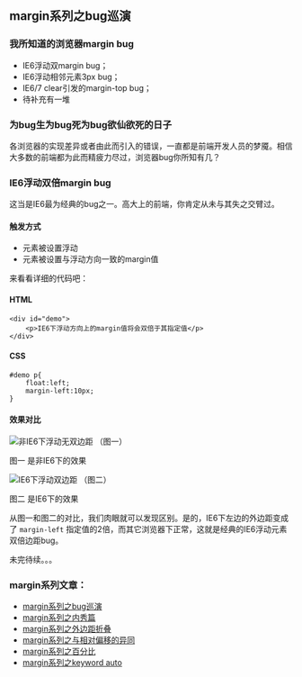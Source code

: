 ## margin系列之bug巡演

### 我所知道的浏览器margin bug

* IE6浮动双margin bug；
* IE6浮动相邻元素3px bug；
* IE6/7 clear引发的margin-top bug；
* 待补充有一堆

### 为bug生为bug死为bug欲仙欲死的日子

各浏览器的实现差异或者由此而引入的错误，一直都是前端开发人员的梦魇。相信大多数的前端都为此而精疲力尽过，浏览器bug你所知有几？

### IE6浮动双倍margin bug

这当是IE6最为经典的bug之一。高大上的前端，你肯定从未与其失之交臂过。

#### 触发方式

* 元素被设置浮动
* 元素被设置与浮动方向一致的margin值

<!--more-->

来看看详细的代码吧：

#### HTML

    <div id="demo">
        <p>IE6下浮动方向上的margin值将会双倍于其指定值</p>
    </div>

#### CSS

    #demo p{
        float:left;
        margin-left:10px;
    }

#### 效果对比

![非IE6下浮动无双边距](http://demo.doyoe.com/css/margin/images/double-margin-non-ie6.png) （图一）

图一 是非IE6下的效果

![IE6下浮动双边距](http://demo.doyoe.com/css/margin/images/double-margin-on-ie6.png) （图二）

图二 是IE6下的效果


从图一和图二的对比，我们肉眼就可以发现区别。是的，IE6下左边的外边距变成了 `margin-left` 指定值的2倍，而其它浏览器下正常，这就是经典的IE6浮动元素双倍边距bug。

未完待续。。。



### margin系列文章：

* [margin系列之bug巡演](http://blog.doyoe.com/~posts/css/2013-12-10-margin%E7%B3%BB%E5%88%97%E4%B9%8Bbug%E5%B7%A1%E6%BC%94.md)
* [margin系列之内秀篇](http://blog.doyoe.com/~posts/css/2013-12-06-margin%E7%B3%BB%E5%88%97%E4%B9%8B%E5%86%85%E7%A7%80%E7%AF%87.md)
* [margin系列之外边距折叠](http://blog.doyoe.com/~posts/css/2013-12-04-margin%E7%B3%BB%E5%88%97%E4%B9%8B%E5%A4%96%E8%BE%B9%E8%B7%9D%E6%8A%98%E5%8F%A0.md)
* [margin系列之与相对偏移的异同](http://blog.doyoe.com/~posts/css/2013-12-02-margin%E7%B3%BB%E5%88%97%E4%B9%8B%E4%B8%8E%E7%9B%B8%E5%AF%B9%E5%81%8F%E7%A7%BB%E7%9A%84%E5%BC%82%E5%90%8C.md)
* [margin系列之百分比](http://blog.doyoe.com/~posts/css/2013-11-30-margin%E7%B3%BB%E5%88%97%E4%B9%8B%E7%99%BE%E5%88%86%E6%AF%94.md)
* [margin系列之keyword auto](http://blog.doyoe.com/~posts/css/2013-11-29-margin%E7%B3%BB%E5%88%97%E4%B9%8Bkeyword%20auto.md)